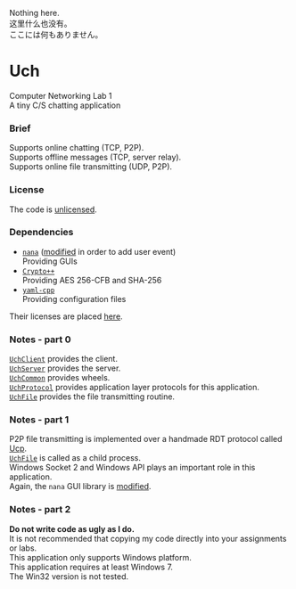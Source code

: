 Nothing here.  
这里什么也没有。  
ここには何もありません。  

Uch
===
Computer Networking Lab 1  
A tiny C/S chatting application   

### Brief
Supports online chatting (TCP, P2P).  
Supports offline messages (TCP, server relay).  
Supports online file transmitting (UDP, P2P).  

### License
The code is [unlicensed](http://unlicense.org/).  

### Dependencies
* [`nana`](http://nanapro.org/en-us/) ([modified](https://github.com/EAirPeter/nana) in order to add user event)  
  Providing GUIs  
* [`Crypto++`](https://www.cryptopp.com/)  
  Providing AES 256-CFB and SHA-256  
* [`yaml-cpp`](https://github.com/jbeder/yaml-cpp)  
  Providing configuration files  

Their licenses are placed [here](Dependencies/).  

### Notes - part 0
[`UchClient`](UchClient/) provides the client.  
[`UchServer`](UchServer/) provides the server.  
[`UchCommon`](UchCommon/) provides wheels.  
[`UchProtocol`](UchProtocol/) provides application layer protocols for this application.  
[`UchFile`](UchFile/) provides the file transmitting routine.  

### Notes - part 1
P2P file transmitting is implemented over a handmade RDT protocol called [Ucp](UchCommon/Ucp.hpp).  
[`UchFile`](UchFile/) is called as a child process.  
Windows Socket 2 and Windows API plays an important role in this application.  
Again, the `nana` GUI library is [modified](https://github.com/EAirPeter/nana).  

### Notes - part 2
**Do not write code as ugly as I do.**  
It is not recommended that copying my code directly into your assignments or labs.  
This application only supports Windows platform.  
This application requires at least Windows 7.  
The Win32 version is not tested.  
